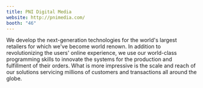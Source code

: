 ```yaml
---
title: PNI Digital Media
website: http://pnimedia.com/
booth: "46"
---
```


We develop the next-generation technologies for the world's largest retailers for which we've become world renown. In addition to revolutionizing the users' online experience, we use our world-class programming skills to innovate the systems for the production and fulfillment of their orders. What is more impressive is the scale and reach of our solutions servicing millions of customers and transactions all around the globe.
